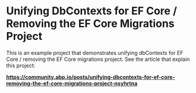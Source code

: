 # Unifying DbContexts for EF Core / Removing the EF Core Migrations Project

This is an example project that demonstrates unifying dbContexts for EF Core / removing the EF Core migrations project. See the article that explain this project:

**https://community.abp.io/posts/unifying-dbcontexts-for-ef-core-removing-the-ef-core-migrations-project-nsyhrtna**